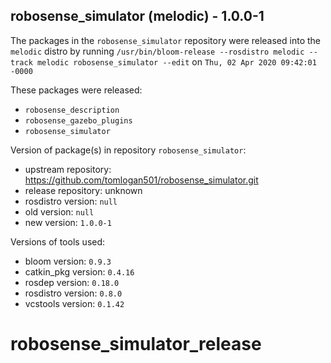 ## robosense_simulator (melodic) - 1.0.0-1

The packages in the `robosense_simulator` repository were released into the `melodic` distro by running `/usr/bin/bloom-release --rosdistro melodic --track melodic robosense_simulator --edit` on `Thu, 02 Apr 2020 09:42:01 -0000`

These packages were released:
- `robosense_description`
- `robosense_gazebo_plugins`
- `robosense_simulator`

Version of package(s) in repository `robosense_simulator`:

- upstream repository: https://github.com/tomlogan501/robosense_simulator.git
- release repository: unknown
- rosdistro version: `null`
- old version: `null`
- new version: `1.0.0-1`

Versions of tools used:

- bloom version: `0.9.3`
- catkin_pkg version: `0.4.16`
- rosdep version: `0.18.0`
- rosdistro version: `0.8.0`
- vcstools version: `0.1.42`


# robosense_simulator_release

